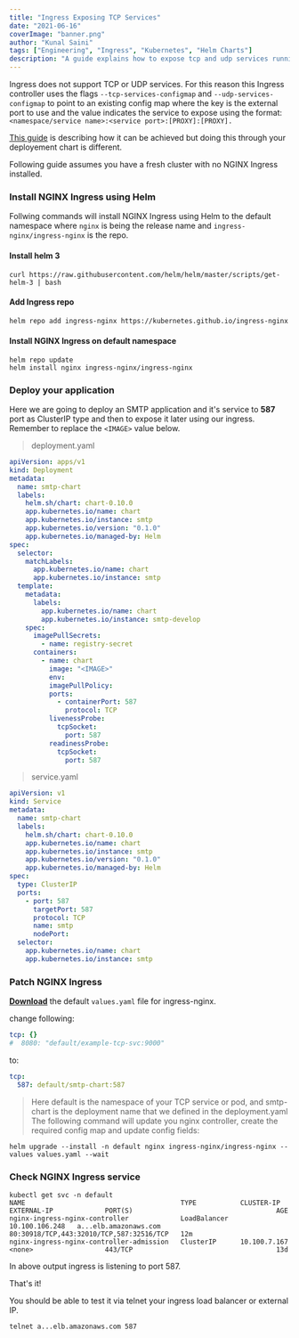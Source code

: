 ```yaml
---
title: "Ingress Exposing TCP Services"
date: "2021-06-16"
coverImage: "banner.png"
author: "Kunal Saini"
tags: ["Engineering", "Ingress", "Kubernetes", "Helm Charts"]
description: "A guide explains how to expose tcp and udp services running in your cluster, through the ingress controller"
---
```


Ingress does not support TCP or UDP services. For this reason this Ingress controller uses the flags `--tcp-services-configmap` and `--udp-services-configmap` to point to an existing config map where the key is the external port to use and the value indicates the service to expose using the format: `<namespace/service name>:<service port>:[PROXY]:[PROXY].`

[This guide](https://kubernetes.github.io/ingress-nginx/user-guide/exposing-tcp-udp-services/) is describing how it can be achieved but doing this through your deployement chart is different.

Following guide assumes you have a fresh cluster with no NGINX Ingress installed.

### Install NGINX Ingress using Helm
Follwing commands will install NGINX Ingress using Helm to the default namespace where `nginx` is being the release name and `ingress-nginx/ingress-nginx` is the repo.

#### Install helm 3
```
curl https://raw.githubusercontent.com/helm/helm/master/scripts/get-helm-3 | bash
```

#### Add Ingress repo
```sh
helm repo add ingress-nginx https://kubernetes.github.io/ingress-nginx
```

#### Install NGINX Ingress on default namespace
```
helm repo update
helm install nginx ingress-nginx/ingress-nginx
```

### Deploy your application

Here we are going to deploy an SMTP application and it's service to **587** port as ClusterIP type and then to expose it later using our ingress.
Remember to replace the `<IMAGE>` value below. 

> deployment.yaml
```yaml
apiVersion: apps/v1
kind: Deployment
metadata:
  name: smtp-chart
  labels:
    helm.sh/chart: chart-0.10.0
    app.kubernetes.io/name: chart
    app.kubernetes.io/instance: smtp
    app.kubernetes.io/version: "0.1.0"
    app.kubernetes.io/managed-by: Helm
spec:
  selector:
    matchLabels:
      app.kubernetes.io/name: chart
      app.kubernetes.io/instance: smtp
  template:
    metadata:
      labels:
        app.kubernetes.io/name: chart
        app.kubernetes.io/instance: smtp-develop
    spec:
      imagePullSecrets:
        - name: registry-secret
      containers:
        - name: chart
          image: "<IMAGE>"
          env: 
          imagePullPolicy: 
          ports:
            - containerPort: 587
              protocol: TCP
          livenessProbe:
            tcpSocket:
              port: 587
          readinessProbe:
            tcpSocket:
              port: 587
```

> service.yaml
```yaml
apiVersion: v1
kind: Service
metadata:
  name: smtp-chart
  labels:
    helm.sh/chart: chart-0.10.0
    app.kubernetes.io/name: chart
    app.kubernetes.io/instance: smtp
    app.kubernetes.io/version: "0.1.0"
    app.kubernetes.io/managed-by: Helm
spec:
  type: ClusterIP
  ports:
    - port: 587
      targetPort: 587
      protocol: TCP
      name: smtp
      nodePort: 
  selector:
    app.kubernetes.io/name: chart
    app.kubernetes.io/instance: smtp
```

### Patch NGINX Ingress

[**Download**](https://github.com/kubernetes/ingress-nginx/blob/master/charts/ingress-nginx/values.yaml) the default `values.yaml` file for ingress-nginx.

change following:

```yaml
tcp: {}
#  8080: "default/example-tcp-svc:9000"
```

to: 

```yaml
tcp:
  587: default/smtp-chart:587
```
>Here default is the namespace of your TCP service or pod, and smtp-chart is the deployment name that we defined in the deployment.yaml
The following command will update you nginx controller, create the required config map and update config fields:

```
helm upgrade --install -n default nginx ingress-nginx/ingress-nginx --values values.yaml --wait
```

### Check NGINX Ingress service

```
kubectl get svc -n default
NAME                                       TYPE           CLUSTER-IP       EXTERNAL-IP             PORT(S)                                    AGE
nginx-ingress-nginx-controller             LoadBalancer   10.100.106.248   a...elb.amazonaws.com   80:30918/TCP,443:32010/TCP,587:32516/TCP   12m
nginx-ingress-nginx-controller-admission   ClusterIP      10.100.7.167     <none>                  443/TCP                                    13d
```

In above output ingress is listening to port 587.

That's it!

You should be able to test it via telnet your ingress load balancer or external IP.

```
telnet a...elb.amazonaws.com 587
```